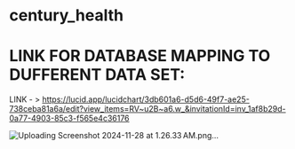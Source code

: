 # century_health

# LINK FOR DATABASE MAPPING TO DUFFERENT DATA SET: 
LINK - > https://lucid.app/lucidchart/3db601a6-d5d6-49f7-ae25-738ceba81a6a/edit?view_items=RV~u2B~a6.w_&invitationId=inv_1af8b29d-0a77-4903-85c3-f565e4c36176

![Uploading Screenshot 2024-11-28 at 1.26.33 AM.png…]()
